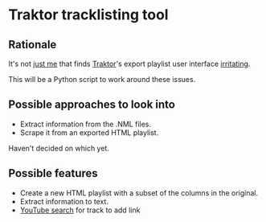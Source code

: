 # Traktor tracklisting tool

## Rationale
It's not [just me](http://forum.djtechtools.com/showthread.php?t=60947) that finds [Traktor](http://www.native-instruments.com/en/traktor/)'s export playlist user interface [irritating](http://www.native-instruments.com/forum/showthread.php?162271-export-track-list-as-TEXT-file).

This will be a Python script to work around these issues.

## Possible approaches to look into
* Extract information from the .NML files.
* Scrape it from an exported HTML playlist.

Haven't decided on which yet.

## Possible features
* Create a new HTML playlist with a subset of the columns in the original.
* Extract information to text.
* [YouTube search](https://developers.google.com/youtube/v3/code_samples/python#search_by_keyword) for track to add link
